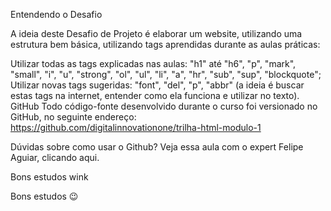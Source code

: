 Entendendo o Desafio
 
A ideia deste Desafio de Projeto é elaborar um website, utilizando uma estrutura bem básica, utilizando tags aprendidas durante as aulas práticas:
 
Utilizar todas as tags explicadas nas aulas: "h1" até "h6", "p", "mark", "small", "i", "u", "strong", "ol", "ul", "li", "a", "hr", "sub", "sup", "blockquote";
Utilizar novas tags sugeridas: "font", "del", "p", "abbr" (a ideia é buscar estas tags na internet, entender como ela funciona e utilizar no texto).
GitHub
Todo código-fonte desenvolvido durante o curso foi versionado no GitHub, no seguinte endereço:
https://github.com/digitalinnovationone/trilha-html-modulo-1
 
Dúvidas sobre como usar o Github?
Veja essa aula com o expert Felipe Aguiar, clicando aqui.
 
Bons estudos wink

 
Bons estudos 😉

